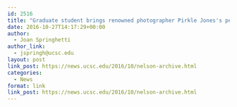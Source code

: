 ```yaml
---
id: 2516
title: "Graduate student brings renowned photographer Pirkle Jones's personal archive to the public"
date: 2016-10-27T14:17:29+00:00
author:
  - Joan Springhetti
author_link:
  - jspringh@ucsc.edu
layout: post
link_post: https://news.ucsc.edu/2016/10/nelson-archive.html
categories:
  - News
format: link
link_post: https://news.ucsc.edu/2016/10/nelson-archive.html
---
```

